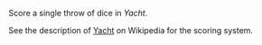Score a single throw of dice in *Yacht*.

See the description of [Yacht](https://en.wikipedia.org/wiki/Yacht_(dice_game)) on Wikipedia for the scoring system.
